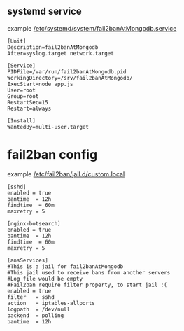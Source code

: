 ## systemd service
example [/etc/systemd/system/fail2banAtMongodb.service](help/fail2banAtMongodb.service)
```
[Unit]  
Description=fail2banAtMongodb
After=syslog.target network.target

[Service]  
PIDFile=/var/run/fail2banAtMongodb.pid
WorkingDirectory=/srv/fail2banAtMongodb/
ExecStart=node app.js
User=root
Group=root
RestartSec=15
Restart=always

[Install]  
WantedBy=multi-user.target
```
# fail2ban config
example [/etc/fail2ban/jail.d/custom.local](help/custom.local)
```
[sshd]
enabled = true
bantime  = 12h
findtime  = 60m
maxretry = 5

[nginx-botsearch]
enabled = true
bantime  = 12h
findtime  = 60m
maxretry = 5

[ansServices]
#This is a jail for fail2banAtMongodb
#This jail used to receive bans from another servers
#Log file would be empty
#Fail2ban require filter property, to start jail :(
enabled = true
filter   = sshd
action   = iptables-allports
logpath  = /dev/null
backend  = polling
bantime  = 12h
```
